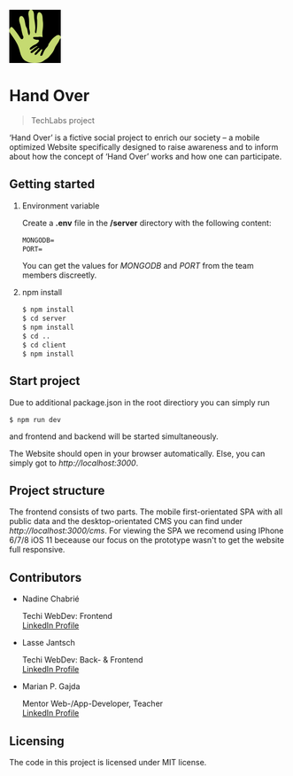 ![Logo of the project](https://raw.githubusercontent.com/LasseJantsch/TL_Group5_HandOver/main/client/public/logo_93x96.png)

# Hand Over
> TechLabs project

‘Hand Over’ is a fictive social project to enrich our society – a mobile optimized Website specifically designed to raise awareness and to inform about how the concept of ‘Hand Over’ works and how one can participate.


## Getting started

1. Environment variable

    Create a __.env__ file in the __/server__ directory with the following content:

    ```
    MONGODB=
    PORT=
    ```

    You can get the values for _MONGODB_ and _PORT_ from the team members discreetly.

2. npm install

    ```shell
    $ npm install
    $ cd server
    $ npm install
    $ cd ..
    $ cd client
    $ npm install
    ```


## Start project

Due to  additional package.json in the root directiory you can simply run

```shell
$ npm run dev
```

and frontend and backend will be started simultaneously.

The Website should open in your browser automatically. Else, you can simply got to _http://localhost:3000_.


## Project structure

The frontend consists of two parts. The mobile first-orientated SPA with all public data and the desktop-orientated CMS you can find under _http://localhost:3000/cms_.
For viewing the SPA we recomend using IPhone 6/7/8 iOS 11 beceause our focus on the prototype wasn't to get the website full responsive.


## Contributors

- Nadine Chabrié

    Techi
    WebDev: Frontend \
    [LinkedIn Profile](https://de.linkedin.com/in/nadine-chabri%C3%A9-8758b9146)

- Lasse Jantsch

    Techi
    WebDev: Back- & Frontend \
    [LinkedIn Profile](https://www.linkedin.com/in/lasse-jantsch)

- Marian P. Gajda

    Mentor
    Web-/App-Developer, Teacher \
    [LinkedIn Profile](https://www.linkedin.com/in/marian-piotr-gajda-b0925b21b/)

## Licensing

The code in this project is licensed under MIT license.